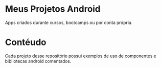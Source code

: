 # Meus Projetos Android
Apps criados durante cursos, bootcamps ou por conta própria.

# Contéudo
Cada projeto desse repositório possui exemplos de uso de componentes e bibliotecas android comentados.
